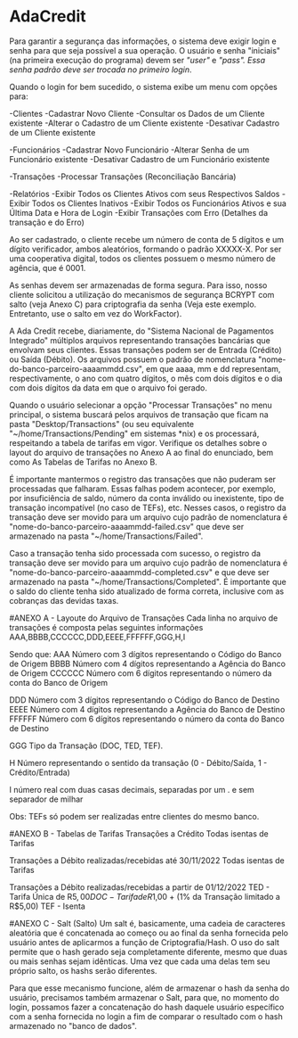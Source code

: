 # AdaCredit
Para garantir a segurança das informações, o sistema deve exigir login e senha para que seja possível a sua operação.
O usuário e senha "iniciais" (na primeira execução do programa) devem ser *"user"* e *"pass". *Essa senha padrão deve ser trocada no primeiro login**.

Quando o login for bem sucedido, o sistema exibe um menu com opções para:

-Clientes
  -Cadastrar Novo Cliente
  -Consultar os Dados de um Cliente existente
  -Alterar o Cadastro de um Cliente existente
  -Desativar Cadastro de um Cliente existente

-Funcionários
  -Cadastrar Novo Funcionário
  -Alterar Senha de um Funcionário existente
  -Desativar Cadastro de um Funcionário existente

-Transações
    -Processar Transações (Reconciliação Bancária)

-Relatórios
  -Exibir Todos os Clientes Ativos com seus Respectivos Saldos
  -Exibir Todos os Clientes Inativos
  -Exibir Todos os Funcionários Ativos e sua Última Data e Hora de Login
  -Exibir Transações com Erro (Detalhes da transação e do Erro)

  Ao ser cadastrado, o cliente recebe um número de conta de 5 dígitos e um dígito verificador, ambos aleatórios, formando o padrão XXXXX-X.
Por ser uma cooperativa digital, todos os clientes possuem o mesmo número de agência, que é 0001.

  As senhas devem ser armazenadas de forma segura. Para isso, nosso cliente solicitou a utilização do mecanismos de segurança BCRYPT com salto (veja Anexo C) para criptografia da senha (Veja este exemplo. Entretanto, use o salto em vez do WorkFactor).

  A Ada Credit recebe, diariamente, do "Sistema Nacional de Pagamentos Integrado" múltiplos arquivos representando transações bancárias que envolvam seus clientes. Essas transações podem ser de Entrada (Crédito) ou Saída (Débito). Os arquivos possuem o padrão de nomenclatura "nome-do-banco-parceiro-aaaammdd.csv", em que aaaa, mm e dd representam, respectivamente, o ano com quatro dígitos, o mês com dois dígitos e o dia com dois dígitos da data em que o arquivo foi gerado.

  Quando o usuário selecionar a opção "Processar Transações" no menu principal, o sistema buscará pelos arquivos de transação que ficam na pasta "Desktop/Transactions" (ou seu equivalente "~/home/Transactions/Pending" em sistemas *nix) e os processará, respeitando a tabela de tarifas em vigor. Verifique os detalhes sobre o layout do arquivo de transações no Anexo A ao final do enunciado, bem como As Tabelas de Tarifas no Anexo B.

  É importante mantermos o registro das transações que não puderam ser processadas que falharam. Essas falhas podem acontecer, por exemplo, por insuficiência de saldo, número da conta inválido ou inexistente, tipo de transação incompatível (no caso de TEFs), etc. Nesses casos, o registro da transação deve ser movido para um arquivo cujo padrão de nomenclatura é "nome-do-banco-parceiro-aaaammdd-failed.csv" que deve ser armazenado na pasta "~/home/Transactions/Failed".

  Caso a transação tenha sido processada com sucesso, o registro da transação deve ser movido para um arquivo cujo padrão de nomenclatura é "nome-do-banco-parceiro-aaaammdd-completed.csv" e que deve ser armazenado na pasta "~/home/Transactions/Completed". É importante que o saldo do cliente tenha sido atualizado de forma correta, inclusive com as cobranças das devidas taxas.

#ANEXO A - Layoute do Arquivo de Transações
Cada linha no arquivo de transações é composta pelas seguintes informações
AAA,BBBB,CCCCCC,DDD,EEEE,FFFFFF,GGG,H,I

Sendo que:
AAA Número com 3 dígitos representando o Código do Banco de Origem
BBBB Número com 4 dígitos representando a Agência do Banco de Origem
CCCCCC Número com 6 dígitos representando o número da conta do Banco de Origem

DDD Número com 3 dígitos representando o Código do Banco de Destino
EEEE Número com 4 dígitos representando a Agência do Banco de Destino
FFFFFF Número com 6 dígitos representando o número da conta do Banco de Destino

GGG Tipo da Transação (DOC, TED, TEF).

H Número representando o sentido da transação (0 - Débito/Saída, 1 - Crédito/Entrada)

I número real com duas casas decimais, separadas por um . e sem separador de milhar

Obs: TEFs só podem ser realizadas entre clientes do mesmo banco.

#ANEXO B - Tabelas de Tarifas
Transações a Crédito
Todas isentas de Tarifas

Transações a Débito realizadas/recebidas até 30/11/2022
Todas isentas de Tarifas

Transações a Débito realizadas/recebidas a partir de 01/12/2022
TED - Tarifa Única de R$5,00
DOC - Tarifa de R$1,00 + (1% da Transação limitado a R$5,00)
TEF - Isenta

#ANEXO C - Salt (Salto)
Um salt é, basicamente, uma cadeia de caracteres aleatória que é concatenada ao começo ou ao final da senha fornecida pelo usuário antes de aplicarmos a função de Criptografia/Hash. O uso do salt permite que o hash gerado seja completamente diferente, mesmo que duas ou mais senhas sejam idênticas. Uma vez que cada uma delas tem seu próprio salto, os hashs serão diferentes.

Para que esse mecanismo funcione, além de armazenar o hash da senha do usuário, precisamos também armazenar o Salt, para que, no momento do login, possamos fazer a concatenação do hash daquele usuário específico com a senha fornecida no login a fim de comparar o resultado com o hash armazenado no "banco de dados".
